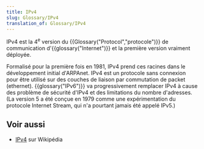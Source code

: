 ```yaml
---
title: IPv4
slug: Glossary/IPv4
translation_of: Glossary/IPv4
---
```


IPv4 est la 4<sup>e</sup> version du {{Glossary("Protocol","protocole")}} de communication d'{{glossary("Internet")}} et la première version vraiment déployée.

Formalisé pour la première fois en 1981, IPv4 prend ces racines dans le développement initial d'ARPAnet. IPv4 est un protocole sans connexion pour être utilisé sur des couches de liaison par commutation de packet (ethernet). {{glossary("IPv6")}} va progressivement remplacer IPv4 à cause des problème de sécurité d'IPv4 et des limitations du nombre d'adresses. (La version 5 a été conçue en 1979 comme une expérimentation du protocole Internet Stream, qui n'a pourtant jamais été appelé IPv5.)

## Voir aussi

- [IPv4](https://fr.wikipedia.org/wiki/IPv4) sur Wikipédia
